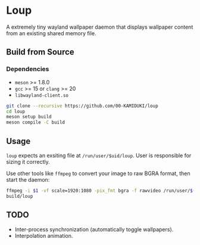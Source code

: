 # Loup
A extremely tiny wayland wallpaper daemon that displays wallpaper content from an existing shared memory file.

## Build from Source

### Dependencies
- `meson` >= 1.8.0
- `gcc` >= 15 or `clang` >= 20
- `libwayland-client.so`

```sh
git clone --recursive https://github.com/00-KAMIDUKI/loup
cd loup
meson setup build
meson compile -C build
```

## Usage
`loup` expects an exsiting file at `/run/user/$uid/loup`.
User is responsible for sizing it correctly.

Use other tools like `ffmpeg` to convert your image to raw BGRA format, then start the daemon:
```sh
ffmpeg -i $1 -vf scale=1920:1080 -pix_fmt bgra -f rawvideo /run/user/$(id -u)/loup
build/loup
```

## TODO
- Inter-process synchronization (automatically toggle wallpapers).
- Interpolation animation.
